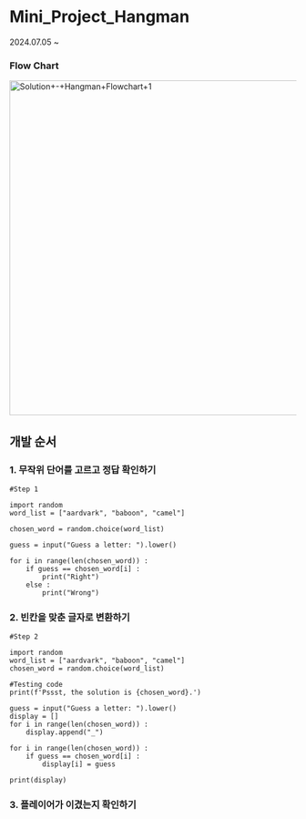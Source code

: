 # Mini_Project_Hangman

2024.07.05 ~

### Flow Chart
<img width="588" alt="Solution+-+Hangman+Flowchart+1" src="https://github.com/jysung1122/Python_mini_project/assets/56614779/254cf0ba-bb5d-41b1-8300-1f0e1b8bbfae">

## 개발 순서

### 1. 무작위 단어를 고르고 정답 확인하기
```
#Step 1

import random
word_list = ["aardvark", "baboon", "camel"]

chosen_word = random.choice(word_list)

guess = input("Guess a letter: ").lower()

for i in range(len(chosen_word)) :
    if guess == chosen_word[i] :
        print("Right")
    else :
        print("Wrong")
```

### 2. 빈칸을 맞춘 글자로 변환하기

```
#Step 2

import random
word_list = ["aardvark", "baboon", "camel"]
chosen_word = random.choice(word_list)

#Testing code
print(f'Pssst, the solution is {chosen_word}.')

guess = input("Guess a letter: ").lower()
display = []
for i in range(len(chosen_word)) :
    display.append("_")

for i in range(len(chosen_word)) :
    if guess == chosen_word[i] :
        display[i] = guess

print(display)
```

### 3. 플레이어가 이겼는지 확인하기

